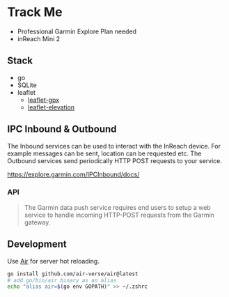 # Track Me

- Professional Garmin Explore Plan needed
- inReach Mini 2

## Stack

- go
- SQLite
- leaflet
  - [leaflet-gpx](https://github.com/mpetazzoni/leaflet-gpx)
  - [leaflet-elevation](https://github.com/Raruto/leaflet-elevation)

## IPC Inbound & Outbound

The Inbound services can be used to interact with the InReach device. For example messages can be sent, location can be requested etc.
The Outbound services send periodically HTTP POST requests to your service.

<https://explore.garmin.com/IPCInbound/docs/>

### API

>The Garmin data push service requires end users to setup a web service to handle incoming HTTP-POST requests from the Garmin gateway.

## Development

Use [Air](https://github.com/air-verse/air) for server hot reloading.

```sh
go install github.com/air-verse/air@latest
# add go/bin/air binary as an alias
echo "alias air=$(go env GOPATH)" >> ~/.zshrc
```
